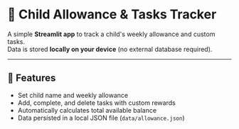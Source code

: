 # 👶 Child Allowance & Tasks Tracker

A simple **Streamlit app** to track a child's weekly allowance and custom tasks.  
Data is stored **locally on your device** (no external database required).

---

## 🚀 Features
- Set child name and weekly allowance
- Add, complete, and delete tasks with custom rewards
- Automatically calculates total available balance
- Data persisted in a local JSON file (`data/allowance.json`)

